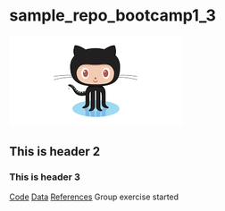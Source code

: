 # sample_repo_bootcamp1_3

![git_logo.png](git_logo.png)

## This is header 2
###  This is header 3
[Code](/code)
[Data](/data)
[References](/references)
Group exercise started